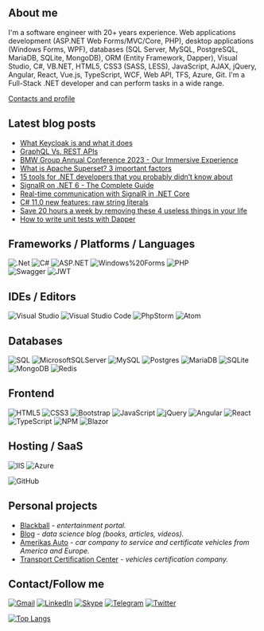 ## About me
I'm a software engineer with 20+ years experience. Web applications development (ASP.NET Web Forms/MVC/Core, PHP), desktop applications (Windows Forms, WPF), databases (SQL Server, MySQL, PostgreSQL, MariaDB, SQLite, MongoDB), ORM (Entity Framework, Dapper), Visual Studio, C#, VB.NET, HTML5, CSS3 (SASS, LESS), JavaScript, AJAX, jQuery, Angular, React, Vue.js, TypeScript, WCF, Web API, TFS, Azure, Git.
I'm a Full-Stack .NET developer and can perform tasks in a wide range.

[Contacts and profile](https://sd.blackball.lv/sergey-drozdov)

## Latest blog posts
<!-- BLOG-POST-LIST:START -->
- [What Keycloak is and what it does](https://sd.blackball.lv/articles/read/19119)
- [GraphQL Vs. REST APIs](https://sd.blackball.lv/articles/read/19116)
- [BMW Group Annual Conference 2023 - Our Immersive Experience](https://sd.blackball.lv/video/watch/19115)
- [What is Apache Superset? 3 important factors](https://sd.blackball.lv/articles/read/19114)
- [15 tools for .NET developers that you probably didn’t know about](https://sd.blackball.lv/articles/read/19113)
- [SignalR on .NET 6 - The Complete Guide](https://sd.blackball.lv/books/19026)
- [Real-time communication with SignalR in .NET Core](https://sd.blackball.lv/articles/read/19111)
- [C# 11.0 new features: raw string literals](https://sd.blackball.lv/articles/read/19107)
- [Save 20 hours a week by removing these 4 useless things in your life](https://sd.blackball.lv/articles/read/19097)
- [How to write unit tests with Dapper](https://sd.blackball.lv/articles/read/19096)
<!-- BLOG-POST-LIST:END -->

## Frameworks / Platforms / Languages
![.Net](https://img.shields.io/badge/.NET-5C2D91?style=for-the-badge&logo=.net&logoColor=white)
![C#](https://img.shields.io/badge/c%23-%23239120.svg?style=for-the-badge&logo=c-sharp&logoColor=white)
![ASP.NET](https://img.shields.io/badge/-ASP.NET-333537?style=for-the-badge&logo=asp-net)
![Windows%20Forms](https://img.shields.io/badge/-Windows%20Forms-333537?style=for-the-badge&logo=Windows%20Forms)
![PHP](https://img.shields.io/badge/php-%23777BB4.svg?style=for-the-badge&logo=php&logoColor=white)
\
![Swagger](https://img.shields.io/badge/-Swagger-%23Clojure?style=for-the-badge&logo=swagger&logoColor=white)
![JWT](https://img.shields.io/badge/JWT-black?style=for-the-badge&logo=JSON%20web%20tokens)

## IDEs / Editors
![Visual Studio](https://img.shields.io/badge/Visual%20Studio-5C2D91.svg?style=for-the-badge&logo=visual-studio&logoColor=white)
![Visual Studio Code](https://img.shields.io/badge/Visual%20Studio%20Code-0078d7.svg?style=for-the-badge&logo=visual-studio-code&logoColor=white)
![PhpStorm](https://img.shields.io/badge/phpstorm-143?style=for-the-badge&logo=phpstorm&logoColor=black&color=black&labelColor=darkorchid)
![Atom](https://img.shields.io/badge/Atom-%2366595C.svg?style=for-the-badge&logo=atom&logoColor=white)

## Databases
![SQL](https://img.shields.io/badge/-SQL-333537?style=for-the-badge&logo=sql)
![MicrosoftSQLServer](https://img.shields.io/badge/Microsoft%20SQL%20Sever-CC2927?style=for-the-badge&logo=microsoft%20sql%20server&logoColor=white)
![MySQL](https://img.shields.io/badge/mysql-%2300f.svg?style=for-the-badge&logo=mysql&logoColor=white)
![Postgres](https://img.shields.io/badge/postgres-%23316192.svg?style=for-the-badge&logo=postgresql&logoColor=white)
![MariaDB](https://img.shields.io/badge/MariaDB-003545?style=for-the-badge&logo=mariadb&logoColor=white)
![SQLite](https://img.shields.io/badge/sqlite-%2307405e.svg?style=for-the-badge&logo=sqlite&logoColor=white)
![MongoDB](https://img.shields.io/badge/MongoDB-%234ea94b.svg?style=for-the-badge&logo=mongodb&logoColor=white)
![Redis](https://img.shields.io/badge/redis-%23DD0031.svg?style=for-the-badge&logo=redis&logoColor=white)

## Frontend
![HTML5](https://img.shields.io/badge/html5-%23E34F26.svg?style=for-the-badge&logo=html5&logoColor=white)
![CSS3](https://img.shields.io/badge/css3-%231572B6.svg?style=for-the-badge&logo=css3&logoColor=white)
![Bootstrap](https://img.shields.io/badge/bootstrap-%23563D7C.svg?style=for-the-badge&logo=bootstrap&logoColor=white)
![JavaScript](https://img.shields.io/badge/javascript-%23323330.svg?style=for-the-badge&logo=javascript&logoColor=%23F7DF1E)
![jQuery](https://img.shields.io/badge/jquery-%230769AD.svg?style=for-the-badge&logo=jquery&logoColor=white)
![Angular](https://img.shields.io/badge/angular-%23DD0031.svg?style=for-the-badge&logo=angular&logoColor=white)
![React](https://img.shields.io/badge/react-%2320232a.svg?style=for-the-badge&logo=react&logoColor=%2361DAFB)
![TypeScript](https://img.shields.io/badge/typescript-%23007ACC.svg?style=for-the-badge&logo=typescript&logoColor=white)
![NPM](https://img.shields.io/badge/NPM-%23000000.svg?style=for-the-badge&logo=npm&logoColor=white)
![Blazor](https://img.shields.io/badge/blazor-%235C2D91.svg?style=for-the-badge&logo=blazor&logoColor=white)

## Hosting / SaaS
![IIS](https://img.shields.io/badge/-IIS-333537?style=for-the-badge&logo=iis)
![Azure](https://img.shields.io/badge/azure-%230072C6.svg?style=for-the-badge&logo=microsoftazure&logoColor=white)

![GitHub](https://img.shields.io/badge/GitHub-100000?style=for-the-badge&logo=github&logoColor=white)

## Personal projects
* [Blackball](https://blackball.lv/) - *entertainment portal.*
* [Blog](https://sd.blackball.lv/) - *data science blog (books, articles, videos).*
* [Amerikas Auto](https://amerikasauto.lv/) - *car company to service and certificate vehicles from America and Europe.*
* [Transport Certification Center](https://autosc.lv/) - *vehicles certification company.*

## Contact/Follow me
[![Gmail](https://img.shields.io/badge/Gmail-D14836?style=for-the-badge&logo=gmail&logoColor=white)](mailto:sergey.drozdov.0305@gmail.com)
[![LinkedIn](https://img.shields.io/badge/linkedin-%230077B5.svg?style=for-the-badge&logo=linkedin&logoColor=white)](https://www.linkedin.com/in/serg-drozdov/)
[![Skype](https://img.shields.io/badge/Skype-%2300AFF0.svg?style=for-the-badge&logo=Skype&logoColor=white)](skype:sergey-drozdov?chat)
[![Telegram](https://img.shields.io/badge/-Telegram-333537?style=for-the-badge&logo=Telegram)](https://t.me/cyberserg80)
[![Twitter](https://img.shields.io/badge/Twitter-1DA1F2?style=for-the-badge&logo=twitter&logoColor=white)](https://twitter.com/sergey_drozdov)

[![Top Langs](https://github-readme-stats.vercel.app/api/top-langs/?username=sergdrozdov)](https://github.com/anuraghazra/github-readme-stats)
